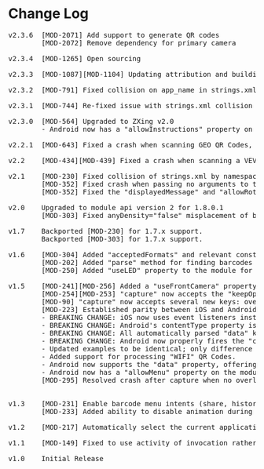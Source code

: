 # Change Log
<pre>
v2.3.6 	[MOD-2071] Add support to generate QR codes
		[MOD-2072] Remove dependency for primary camera

v2.3.4  [MOD-1265] Open sourcing
	
v2.3.3  [MOD-1087][MOD-1104] Updating attribution and building with 2.1.3.GA to support x86 devices
	
v2.3.2  [MOD-791] Fixed collision on app_name in strings.xml

v2.3.1  [MOD-744] Re-fixed issue with strings.xml collision

v2.3.0	[MOD-564] Upgraded to ZXing v2.0
		- Android now has a "allowInstructions" property on the module. See the documentation to find out more.

v2.2.1	[MOD-643] Fixed a crash when scanning GEO QR Codes, and split the possible ?q= in to a "query" variable.

v2.2	[MOD-434][MOD-439] Fixed a crash when scanning a VEVENT code, and improved the durability of scanning to not crash the application upon parse errors.

v2.1	[MOD-230] Fixed collision of strings.xml by namespacing this module's strings.xml files.
		[MOD-352] Fixed crash when passing no arguments to the "capture" method.
		[MOD-352] Fixed the "displayedMessage" and "allowRotation" properties that were broken by the 2.0 release.

v2.0	Upgraded to module api version 2 for 1.8.0.1
		[MOD-303] Fixed anyDensity="false" misplacement of barcode results.
		
v1.7	Backported [MOD-230] for 1.7.x support.
		Backported [MOD-303] for 1.7.x support.

v1.6	[MOD-304] Added "acceptedFormats" and relevant constants. Check out the documentation and example to find out more.
		[MOD-202] Added "parse" method for finding barcodes in blobs. See documentation and example for more information.
		[MOD-250] Added "useLED" property to the module for lighting the LED during scanning, if available.

v1.5	[MOD-241][MOD-256] Added a "useFrontCamera" property to the module to control which camera is used.
		[MOD-254][MOD-253] "capture" now accepts the "keepOpen" boolean key. Check out the example and documentation to find out more.
		[MOD-90] "capture" now accepts several new keys: overlay, which takes a view; and showRectangle, which takes a boolean.
		[MOD-223] Established parity between iOS and Android Barcode modules.
		- BREAKING CHANGE: iOS now uses event listeners instead of callbacks! Use Ti.Barcode.addEventListener('success', ...) instead of capture({ success: ...})!
		- BREAKING CHANGE: Android's contentType property is now an integer, instead of a string! Check out the example and documentation to find out more.
		- BREAKING CHANGE: All automatically parsed "data" keys will now be lower case. This ensures consistency across the API and ease of access. 
		- BREAKING CHANGE: Android now properly fires the "cancel" event, as documented. It was firing the "canceled" event.
		- Updated examples to be identical; only difference is iOS's example utilizes the allowRotation property.
		- Added support for processing "WIFI" QR Codes.
		- Android now supports the "data" property, offering up a easy to use dictionary of the properties from the scanned barcode.
		- Android now has a "allowMenu" property on the module. See the documentation to find out more.
		[MOD-295] Resolved crash after capture when no overlay is specified


v1.3    [MOD-231] Enable barcode menu intents (share, history, etc.)
        [MOD-233] Added ability to disable animation during activity transition to camera

v1.2    [MOD-217] Automatically select the current application as the scanning source

v1.1    [MOD-149] Fixed to use activity of invocation rather than default activity

v1.0    Initial Release
